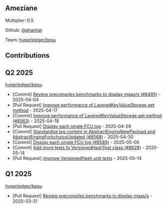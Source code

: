 
## Ameziane
Multiplier: 0.5

Github: [@ahamlat](https://github.com/ahamlat)

Team: [hyperledger/besu](https://github.com/hyperledger/besu/pulls?q=author%3Aahamlat)

## Contributions

## Q2 2025


[hyperledger/besu](https://github.com/hyperledger/besu)
* [Commit] [Review precompiles benchmarks to display mgas/s (#8495)](https://github.com/hyperledger/besu/commit/506a32ce7dc1a9ac64ae2083f43498c2bb867eb7) - 2025-04-04
* [Pull Request] [Improve performance of LayeredKeyValueStorage.get method](https://github.com/hyperledger/besu/pull/8563) - 2025-04-17
* [Commit] [Improve performance of LayeredKeyValueStorage.get method (#8563)](https://github.com/hyperledger/besu/commit/b6390a347b9287ed902a8bdf5f539e1d14fa5f26) - 2025-04-18
* [Pull Request] [Display each single FCU log](https://github.com/hyperledger/besu/pull/8585) - 2025-04-29
* [Commit] [Standardise log content in AbstractEngineNewPayload and AbstractEngineForkchoiceUpdated (#8568)](https://github.com/hyperledger/besu/commit/578805d8b7dfbc64455d29365a34c76fa4fb7783) - 2025-04-30
* [Commit] [Display each single FCU log (#8585)](https://github.com/hyperledger/besu/commit/14cdd1f618da9d31e70629c2707c0d2d47b28334) - 2025-05-06
* [Commit] [Add more tests to VersionedHashTest class (#8628)](https://github.com/hyperledger/besu/commit/21da649abc81e682076a78a0da9992ccc7dc3711) - 2025-05-14
* [Pull Request] [improve VersionedHash unit tests](https://github.com/hyperledger/besu/pull/8628) - 2025-05-14
## Q1 2025

[hyperledger/besu](https://github.com/hyperledger/besu)
* [Pull Request] [Review precompiles benchmarks to display mgas/s](https://github.com/hyperledger/besu/pull/8495) - 2025-03-31
